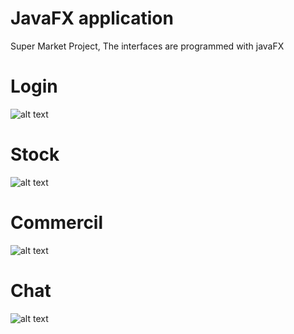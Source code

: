 # JavaFX application 
Super Market Project,
 The interfaces are programmed with javaFX
# Login 
![alt text](https://github.com/Ahmed-dev-vpc/pfeProject/blob/master/projectImages/log4.png?raw=true)
# Stock
![alt text](https://github.com/Ahmed-dev-vpc/pfeProject/blob/master/projectImages/stok8.png?raw=true)
# Commercil
![alt text](https://github.com/Ahmed-dev-vpc/pfeProject/blob/master/projectImages/comr6.png?raw=true)
# Chat
![alt text](https://github.com/Ahmed-dev-vpc/pfeProject/blob/master/projectImages/comr7.png?raw=true)

